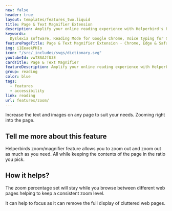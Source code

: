 ```yaml
---
new: false
header: true
layout: templates/features_two.liquid
title: Page & Text Magnifier Extension
description: Amplify your online reading experience with Helperbird's Page & Text Magnifier, available for Chrome, Edge, and Safari. Effortlessly zoom in on text and entire pages for superior readability and visibility.
keywords:
  Dyslexia software, Reading Mode for Google Chrome, Voice typing for Chrome, Text to speech for Chrome, text reader, Immersive Reader, dyslexia fonts, accessibility software, dyslexia software, Helperbird for Edge, Helperbird for Firefox, Helperbird for Chrome, Opendyslexic for Chrome, OpenDyslexic
featurePageTitle: Page & Text Magnifier Extension - Chrome, Edge & Safari
img: i1EeaekPHIo
icon: "/src/_includes/svgs/dictionary.svg"
youtubeId: vwT8SAJfU3E
cardTitle: Page & Text Magnifier
featureDescription: Amplify your online reading experience with Helperbird's Page & Text Magnifier. Effortlessly zoom in on text and entire pages for superior readability and visibility.
group: reading
color: blue
tags:
  - features
  - accessibility
link: reading
url: features/zoom/
---
```


Increase the text and images on any page to suit your needs. 
Zooming right into the page.    
 

## Tell me more about this feature

Helperbirds zoom/magnifier feature allows you to zoom out and zoom out as much as you need. 
All while keeping the contents of the page in the ratio you pick.

## How it helps?

The zoom percentage set will stay while you browse between different web pages helping to keep a consistent zoom level.

It can help to focus as it can remove the full display of cluttered web pages.

    
 
